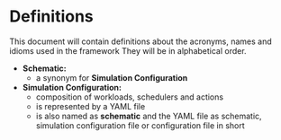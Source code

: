 # Definitions

This document will contain definitions about the acronyms, names and idioms used in the framework
They will be in alphabetical order.

- **Schematic:**
    - a synonym for **Simulation Configuration**
- **Simulation Configuration:** 
    - composition of workloads, schedulers and actions
    - is represented by a YAML file
    - is also named as **schematic** and the YAML file as schematic, simulation configuration file or configuration file in short
